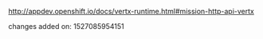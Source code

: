 http://appdev.openshift.io/docs/vertx-runtime.html#mission-http-api-vertx

 
 changes added on: 1527085954151